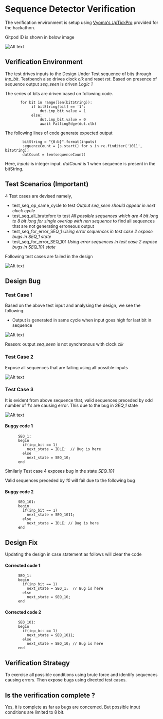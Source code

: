 # Sequence Detector Verification

The verification environment is setup using [Vyoma's UpTickPro](https://vyomasystems.com) provided for the hackathon.

Gitpod ID is shown in below image

![Alt text]( ../assets/GitpodID.png "Gitpod ID")

## Verification Environment

The test drives inputs to the Design Under Test sequence of bits through *inp_bit*. Testbench also drives clock *clk* and reset *rst*. Based on presence of sequence output *seq_seen* is driven *Logic 1*

The series of bits are driven based on following code.
```
       for bit in range(len(bitString)):
            if bitString[bit] == '1':
                dut.inp_bit.value = 1
            else:
                dut.inp_bit.value = 0
                await FallingEdge(dut.clk)
```
The following lines of code generate expected output

```
        bitString = "{0:b}".format(inputs)
        sequenceCount = [s.start() for s in re.finditer('1011', bitString)]
        dutCount = len(sequenceCount)
```
Here, *inputs* is integer input. *dutCount* is 1 when sequence is present in the bitString.

## Test Scenarios **(Important)**

4 Test cases are devised namely,
- test_seq_op_same_cycle to test *Output seq_seen should appear in next clock cycle*
- test_seq_all_bruteforc to test *All possible sequences which are 4 bit long to 8 bit long for single overlap with non sequence* to find all sequences that are not generating erroneous output
- test_seq_for_error_SEQ_1 *Using error sequences in test case 2 expose bugs in SEQ_1 state*
- test_seq_for_error_SEQ_101 *Using error sequences in test case 2 expose bugs in SEQ_101 state*

Following test cases are failed in the design

![Alt text](../assets/Level1Design2TestOutput.png)

## Design Bug

### Test Case 1

Based on the above test input and analysing the design, we see the following

- Output is generated in same cycle when input goes high for last bit in sequence

![Alt text](../assets/SameCycleOutput.png)

Reason: output *seq_seen* is not synchronous with clock *clk*

### Test Case 2

Expose all sequences that are failing using all possible inputs

![Alt text](../assets/Level1Design2BruteForce.png)


### Test Case 3

It is evident from above sequence that, valid sequences preceded by odd number of *1's* are causing error. This due to the bug in *SEQ_1* state

![Alt text](../assets/Level1Design2SEQ1Error.png)

#### Buggy code 1

```
      SEQ_1:
      begin
        if(inp_bit == 1)
          next_state = IDLE;  // Bug is here
        else
          next_state = SEQ_10;
      end
```

Similarly Test case 4 exposes bug in the state *SEQ_101*

Valid sequences preceded by *10* will fail due to the following bug

#### Buggy code 2

```
      SEQ_101:
      begin
        if(inp_bit == 1)
          next_state = SEQ_1011;
        else
          next_state = IDLE; // Bug is here
      end
```

## Design Fix
Updating the design in case statement as follows will clear the code

#### Corrected code 1

```
      SEQ_1:
      begin
        if(inp_bit == 1)
          next_state = SEQ_1;  // Bug is here
        else
          next_state = SEQ_10;
      end
```

#### Corrected code 2

```
      SEQ_101:
      begin
        if(inp_bit == 1)
          next_state = SEQ_1011;
        else
          next_state = SEQ_10; // Bug is here
      end
```

## Verification Strategy

To exercise all possible conditions using brute force and identify sequences causing errors. Then expose bugs using directed test cases.

## Is the verification complete ?

Yes, it is complete as far as bugs are concerned. But possible input conditions are limited to 8 bit.

